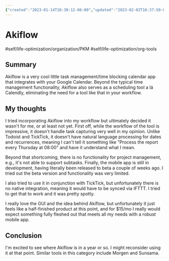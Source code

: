 ```yaml
---
{"created":"2023-01-14T10:30:12-06:00","updated":"2023-02-02T16:37:50-06:00","title":"Akiflow","zettelgarden":true,"zettelType":"concept","dg-publish":true,"permalink":"/z/notes/akiflow/","dgPassFrontmatter":true}
---
```


# Akiflow
#self/life-optimization/organization/PKM 
#self/life-optimization/org-tools 
## Summary
Akiflow is a very cool little task management/time blocking calendar app that integrates with your Google Calendar. Beyond the typical time management functionality, Akiflow also serves as a scheduling tool a lá Calendly, eliminating the need for a tool like that in your workflow.

## My thoughts
I tried incorporating Akiflow into my workflow but ultimately decided it wasn't for me, or at least not yet. First off, while the workflow of the tool is impressive, it doesn't handle task capturing very well in my opinion. Unlike Todoist and TickTick, it doesn't have natural language processing for dates and recurrences, meaning I can't tell it something like "Process the report every Thursday at 08:00" and have it understand what I mean.

Beyond that shortcoming, there is no functionality for project management, e.g., it's not able to support subtasks. Finally, the mobile app is still in development, having literally been released to beta a couple of weeks ago. I tried out the beta version and functionality was very limited.

I also tried to use it in conjunction with TickTick, but unfortunately there is no native integration, meaning it would have to be synced via IFTTT. I tried to get that to work and it was pretty spotty.

I really love the GUI and the idea behind Akiflow, but unfortunately it just feels like a half-finished product at this point, and for $15/mo I really would expect something fully fleshed out that meets all my needs with a robust mobile app.

## Conclusion
I'm excited to see where Akiflow is in a year or so. I might reconsider using it at that point. Similar tools in this category include Morgen and Sunsama.